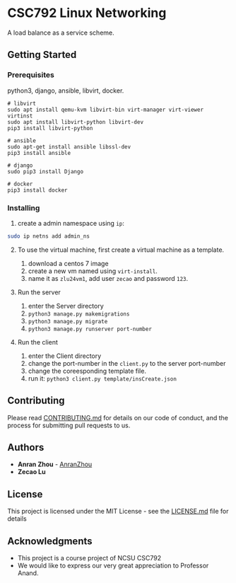
# CSC792 Linux Networking

A load balance as a service scheme.

## Getting Started

### Prerequisites

python3, django, ansible, libvirt, docker.

```
# libvirt
sudo apt install qemu-kvm libvirt-bin virt-manager virt-viewer virtinst
sudo apt install libvirt-python libvirt-dev
pip3 install libvirt-python

# ansible
sudo apt-get install ansible libssl-dev
pip3 install ansible

# django
sudo pip3 install Django

# docker
pip3 install docker
```

### Installing

1. create a admin namespace using `ip`:

```bash
sudo ip netns add admin_ns
```

2. To use the virtual machine, first create a virtual machine as a template.

    1. download a centos 7 image
    2. create a new vm named using `virt-install`.
    3. name it as `zlu24vm1`, add user `zecao` and password `123`. 

3. Run the server

    1. enter the Server directory
    2. `python3 manage.py makemigrations`
    3. `python3 manage.py migrate`
    4. `python3 manage.py runserver port-number`

4. Run the client

    1. enter the Client directory
    2. change the port-number in the `client.py` to the server port-number
    3. change the coreesponding template file.
    3. run it: `python3 client.py template/insCreate.json`

## Contributing

Please read [CONTRIBUTING.md](./CONTRIBUTING.md) for details on our code of conduct, and the process for submitting pull requests to us.

## Authors

* **Anran Zhou** - [AnranZhou](https://github.com/AnranZhou)
* **Zecao Lu**

## License

This project is licensed under the MIT License - see the [LICENSE.md](./LICENSE.md) file for details

## Acknowledgments

* This project is a course project of NCSU CSC792
* We would like to express our very great appreciation to Professor Anand.
